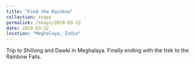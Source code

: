 ```yaml
---
title: "Find the Rainbow"
collection: snaps
permalink: /snaps/2019-03-22
date: 2019-03-22
location: "Meghalaya, India"
---
```


Trip to Shillong and Dawki in Meghalaya. Finally ending with the trek to the Rainbow Falls.
